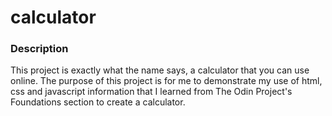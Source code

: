 # calculator
### Description 
This project is exactly what the name says, a calculator that you can use online. The purpose of this project is for me to demonstrate my use of html, css and javascript information that I learned from The Odin Project's Foundations section to create a calculator.